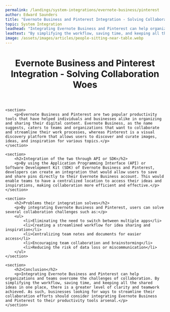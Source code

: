 ```yaml
---
permalink: /landings/system-integrations/evernote-business/pinterest
author: Edward Saunders
title: "Evernote Business and Pinterest Integration - Solving Collaboration Woes"
topic: System Integration
leadhead: "Integrating Evernote Business and Pinterest can help organizations and teams overcome the challenges of collaboration"
leadtext: "By simplifying the workflow, saving time, and keeping all the shared ideas in one place, there is a greater level of clarity and teamwork achieved. As such, businesses looking for ways to streamline their collaboration efforts should consider integrating Evernote Business and Pinterest to their productivity tools arsenal."
image: /assets/images/articles/people-sitting-near-table.webp
---
```

<div class="arttext">
	<header>
		<h1>Evernote Business and Pinterest Integration - Solving Collaboration Woes</h1>
	</header>

	<section>
		<p>Evernote Business and Pinterest are two popular productivity tools that have helped individuals and businesses alike in organizing and sharing their digital content. Evernote Business, as the name suggests, caters to teams and organizations that want to collaborate and streamline their work processes, whereas Pinterest is a visual discovery platform that allows users to discover and curate images, ideas, and inspiration for various topics.</p>
	</section>

	<section>
		<h2>Integration of the two through API or SDK</h2>
		<p>By using the Application Programming Interface (API) or Software Development Kit (SDK) of Evernote Business and Pinterest, developers can create an integration that would allow users to save and share pins directly to their Evernote Business account. This would enable teams to have a centralized location to access their ideas and inspirations, making collaboration more efficient and effective.</p>
	</section>

	<section>
		<h2>Problems their integration solves</h2>
		<p>By integrating Evernote Business and Pinterest, users can solve several collaboration challenges such as:</p>
		<ul>
			<li>Eliminating the need to switch between multiple apps</li>
			<li>Creating a streamlined workflow for idea sharing and inspiration</li>
			<li>Centralizing team notes and documents for easier access</li>
			<li>Encouraging team collaboration and brainstorming</li>
			<li>Reducing the risk of data loss or miscommunication</li>
		</ul>
	</section>

	<section>
		<h2>Conclusion</h2>
		<p>Integrating Evernote Business and Pinterest can help organizations and teams overcome the challenges of collaboration. By simplifying the workflow, saving time, and keeping all the shared ideas in one place, there is a greater level of clarity and teamwork achieved. As such, businesses looking for ways to streamline their collaboration efforts should consider integrating Evernote Business and Pinterest to their productivity tools arsenal.</p>
	</section>

</div>